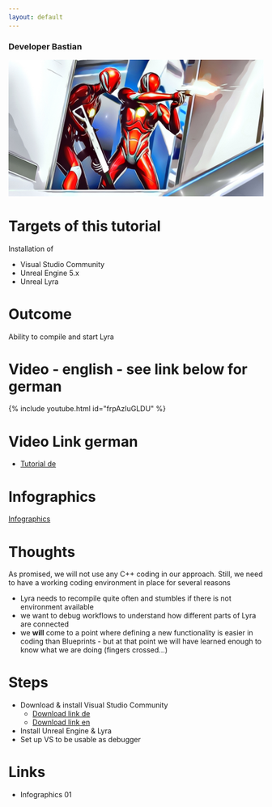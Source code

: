 ```yaml
---
layout: default
---
```

### Developer Bastian

![Developer Bastian](/assets/images/lyra.png)

# Targets of this tutorial

Installation of 
*	Visual Studio Community
*	Unreal Engine 5.x
*	Unreal Lyra

# Outcome

Ability to compile and start Lyra

# Video - english - see link below for german
{% include youtube.html id="frpAzIuGLDU" %}

# Video Link german
*	[Tutorial de](https://www.youtube.com/watch?v=rdFjPHC-rlg)

# Infographics
[Infographics](https://github.com/DeveloperBastian/Unreal-Lyra-Concepts/blob/main/infographics/Unreal%20Lyra.pdf)

# Thoughts

As promised, we will not use any C++ coding in our approach. Still, we need to have a working coding environment in place for several reasons
*	Lyra needs to recompile quite often and stumbles if there is not environment available
*	we want to debug workflows to understand how different parts of Lyra are connected
*	we **will** come to a point where defining a new functionality is easier in coding than Blueprints - but at that point we will have learned enough to know what we are doing (fingers crossed...)

# Steps
- Download & install Visual Studio Community
  - [Download link de](https://visualstudio.microsoft.com/de/vs/community/)
  - [Download link en](https://visualstudio.microsoft.com/en/vs/community/)
- Install Unreal Engine & Lyra
- Set up VS to be usable as debugger
 
# Links
*	Infographics 01

